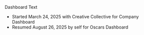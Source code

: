 Dashboard Text
- Started March 24, 2025 with Creative Collective for Company Dashboard
- Resumed August 26, 2025 by self for Oscars Dashboard
